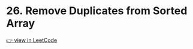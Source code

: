 # 26. Remove Duplicates from Sorted Array

[👉 view in LeetCode](https://leetcode.com/problems/remove-duplicates-from-sorted-array/)

